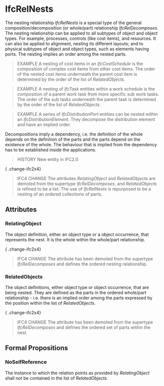 # IfcRelNests

The nesting relationship _IfcRelNests_ is a special type of the general composition/decomposition (or whole/part) relationship _IfcRelDecomposes_. The nesting relationship can be applied to all subtypes of object and object types. For example, processes, controls (like cost items), and resources. It can also be applied to alignment, nesting its different layouts; and to physical subtypes of object and object types, such as elements having ports. The nesting implies an order among the nested parts.<!-- end of definition -->

> EXAMPLE A nesting of cost items in an _IfcCostSchedule_ is the composition of complex cost items from other cost items. The order of the nested cost items underneath the parent cost item is determined by the order of the list of _RelatedObjects_.

> EXAMPLE A nesting of _IfcTask_ entities within a work schedule is the composition of a parent work task from more specific sub work tasks. The order of the sub tasks underneath the parent task is determined by the order of the list of _RelatedObjects_.

> EXAMPLE A series of _IfcDistributionPort_ entities can be nested within an _IfcDistributionElement_. They decompose the distribution element and have an implied order.

Decompositions imply a dependency, i.e. the definition of the whole depends on the definition of the parts and the parts depend on the existence of the whole. The behaviour that is implied from the dependency has to be established inside the applications.

> HISTORY New entity in IFC2.0

{ .change-ifc2x4}
> IFC4 CHANGE The attributes _RelatingObject_ and _RelatedObjects_ are demoted from the supertype _IfcRelDecomposes_, and _RelatedObjects_ is refined to be a list. The use of _IfcRelNests_ is repurposed to be a nesting of an ordered collections of parts.

## Attributes

### RelatingObject
The object definition, either an object type or a object occurrence, that represents the nest. It is the whole within the whole/part relationship.

{ .change-ifc2x4}
> IFC4 CHANGE The attribute has been demoted from the supertype _IfcRelDecomposes_ and defines the ordered nesting relationship.

### RelatedObjects
The object definitions, either object type or object occurrence, that are being nested. They are defined as the parts in the ordered whole/part relationship - i.e. there is an implied order among the parts expressed by the position within the list of _RelatedObjects_.

{ .change-ifc2x4}
> IFC4 CHANGE The attribute has been demoted from the supertype _IfcRelDecomposes_ and defines the ordered set of parts within the nest.

## Formal Propositions

### NoSelfReference
The instance to which the relation points as provided by _RelatingObject_ shall not be contained in the list of _RelatedObjects_.
